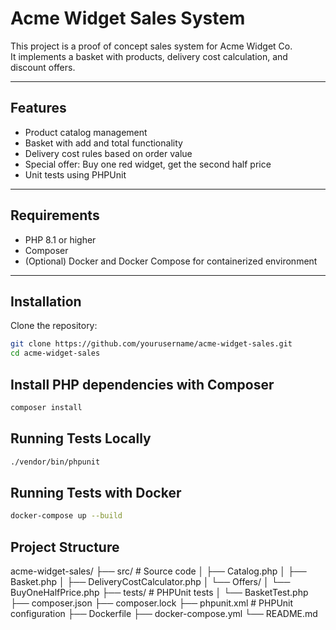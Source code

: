 # Acme Widget Sales System

This project is a proof of concept sales system for Acme Widget Co.  
It implements a basket with products, delivery cost calculation, and discount offers.

---

## Features

- Product catalog management
- Basket with add and total functionality
- Delivery cost rules based on order value
- Special offer: Buy one red widget, get the second half price
- Unit tests using PHPUnit

---

## Requirements

- PHP 8.1 or higher
- Composer
- (Optional) Docker and Docker Compose for containerized environment

---

## Installation

Clone the repository:

```bash
git clone https://github.com/yourusername/acme-widget-sales.git
cd acme-widget-sales

```
## Install PHP dependencies with Composer

```bash
composer install

```
## Running Tests Locally
```bash
./vendor/bin/phpunit

```
## Running Tests with Docker
```bash
docker-compose up --build

```
## Project Structure
acme-widget-sales/
├── src/                  # Source code
│   ├── Catalog.php
│   ├── Basket.php
│   ├── DeliveryCostCalculator.php
│   └── Offers/
│       └── BuyOneHalfPrice.php
├── tests/                # PHPUnit tests
│   └── BasketTest.php
├── composer.json
├── composer.lock
├── phpunit.xml           # PHPUnit configuration
├── Dockerfile
├── docker-compose.yml
└── README.md



